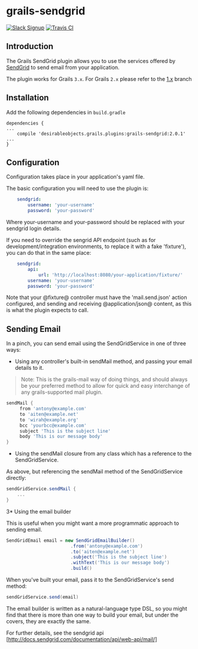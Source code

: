 # grails-sendgrid

[![Slack Signup](http://slack-signup.grails.org/badge.svg)](http://slack-signup.grails.org)
[![Travis CI](https://travis-ci.org/desirable-objects/grails-sendgrid.svg)](https://travis-ci.org/desirable-objects/grails-sendgrid)

Introduction
----------

The Grails SendGrid plugin allows you to use the services offered by [SendGrid](http://sendgrid.com) to send email from your application.

The plugin works for Grails `3.x`. For Grails `2.x` please refer to the [1.x](https://github.com/desirable-objects/grails-sendgrid/tree/1.x) branch 

Installation
----------

Add the following dependencies in `build.gradle`
```
dependencies {
...
    compile 'desirableobjects.grails.plugins:grails-sendgrid:2.0.1'
...
}
```

Configuration
----------

Configuration takes place in your application's yaml file.

The basic configuration you will need to use the plugin is:

```yaml
    sendgrid:
        username: 'your-username'
        password: 'your-password'
```

Where your-username and your-password should be replaced with your sendgrid login details.

If you need to override the sengrid API endpoint (such as for development/integration environments, to replace it with a fake 'fixture'), you can do that in the same place:


```yaml
    sendgrid:
        api:
            url: 'http://localhost:8080/your-application/fixture/'
        username: 'your-username'
        password: 'your-password'
```

Note that your @fixture@ controller must have the 'mail.send.json' action configured, and sending and receiving @application/json@ content, as this is what the plugin expects to call.

Sending Email
----------

In a pinch, you can send email using the SendGridService in one of three ways:

* Using any controller's built-in sendMail method, and passing your email details to it.

 > Note: This is the grails-mail way of doing things, and should always be your preferred method to allow for quick and easy interchange of any grails-supported mail plugin.

```groovy
sendMail {
     from 'antony@example.com'
     to 'aiten@example.net'
     to 'wirah@example.org'
     bcc 'yourbcc@example.com'
     subject 'This is the subject line'
     body 'This is our message body'
}
```

* Using the sendMail closure from any class which has a reference to the SendGridService.

As above, but referencing the sendMail method of the SendGridService directly:

```groovy
sendGridService.sendMail {
    ...
}
```

3* Using the email builder

This is useful when you might want a more programmatic approach to sending email.

```groovy
SendGridEmail email = new SendGridEmailBuilder()
                        .from('antony@example.com')
                        .to('aiten@example.net')
                        .subject('This is the subject line')
                        .withText('This is our message body')
                        .build()
```

When you've built your email, pass it to the SendGridService's send method:

```groovy
sendGridService.send(email)
```

The email builder is written as a natural-language type DSL, so you might find that there is more than one way to build your email, but under the covers, they are exactly the same.

For further details, see the sendgrid api [http://docs.sendgrid.com/documentation/api/web-api/mail/]


